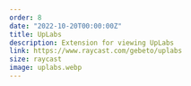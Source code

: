 ```yaml
---
order: 8
date: "2022-10-20T00:00:00Z"
title: UpLabs
description: Extension for viewing UpLabs
link: https://www.raycast.com/gebeto/uplabs
size: raycast
image: uplabs.webp
---
```

